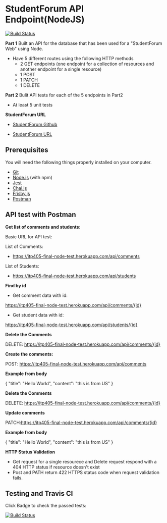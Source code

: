 # StudentForum API Endpoint(NodeJS)
[![Build Status](https://travis-ci.org/ITP405/ITP405_final_node_test.svg?branch=master)](https://travis-ci.org/ITP405/ITP405_final_node_test)


**Part 1**
Built an API for the database that has been used for a "StudentForum Web" using Node.

* Have 5 different routes using the following HTTP methods
	* 2 GET endpoints (one endpoint for a collection of resources and another endpoint for a single resource)
	* 1 POST
	* 1 PATCH
	* 1 DELETE

**Part 2**
Bulit API tests for each of the 5 endpoints in Part2

* At least 5 unit tests

**StudentForum URL**
* [StudentForum Github](https://github.com/Jaejun-Project/Student_Forum_Laravel)

* [StudentForum URL](https://itp405-jaejun-final-laravel.herokuapp.com/)



## Prerequisites

You will need the following things properly installed on your computer.

* [Git](https://git-scm.com/)
* [Node.js](https://nodejs.org/) (with npm)
* [Jest](https://jestjs.io/)
* [Chai.js](https://www.chaijs.com/)
* [Frisby.js](https://docs.frisbyjs.com/)
* [Postman](https://www.postman.com/)

## API test with Postman 

**Get list of comments and students:** 

Basic URL for API test: 

List of Comments:
* https://itp405-final-node-test.herokuapp.com/api/comments

List of Students:
* https://itp405-final-node-test.herokuapp.com/api/students

**Find by id**


* Get comment data with id:

https://itp405-final-node-test.herokuapp.com/api/comments/{id}

* Get student data with id:

https://itp405-final-node-test.herokuapp.com/api/students/{id}


**Delete the Comments**

DELETE: https://itp405-final-node-test.herokuapp.com/api/comments/{id}



**Create the comments:** 

POST: https://itp405-final-node-test.herokuapp.com/api/comments

**Example from body** 

{
	"title": "Hello World",
	"content": "this is from US"
}

**Delete the  Comments**

DELETE: https://itp405-final-node-test.herokuapp.com/api/comments/{id}

**Update comments**

PATCH:https://itp405-final-node-test.herokuapp.com/api/comments/{id}

**Example from body** 

{
	"title": "Hello World",
	"content": "this is from US"
}

**HTTP Status Validation**

* Get request for a single resourece and Delete request respond with a 404 HTTP status if resource doesn't exist
* Post and PATH return 422 HTTPS status code when request validation fails.


## Testing and Travis CI

Click Badge to check the passed tests:

[![Build Status](https://travis-ci.org/ITP405/ITP405_final_node_test.svg?branch=master)](https://travis-ci.org/ITP405/ITP405_final_node_test)

